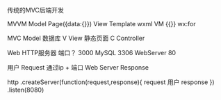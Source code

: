 传统的MVC后端开发

MVVM
Model Page({data:{}})
View Template wxml
VM {{}} wx:for

MVC Model 数据库
V View 静态页面
C Controller

Web HTTP服务器
端口？ 3000
MySQL 3306
WebServer 80

用户 Request 通过ip + 端口 
Web Server Response

http
    .createServer(function(request,response){
        request 用户
        response 
    })
    .listen(8080)